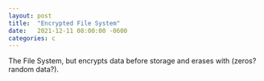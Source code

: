```yaml
---
layout: post
title:  "Encrypted File System"
date:   2021-12-11 08:00:00 -0600
categories: c 
---
```

The File System, but encrypts data before storage and erases with (zeros? random data?).
